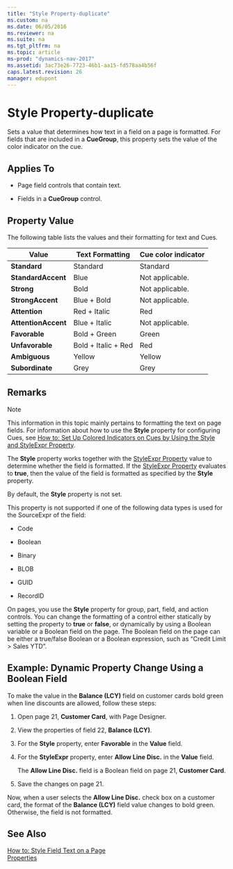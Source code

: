 ```yaml
---
title: "Style Property-duplicate"
ms.custom: na
ms.date: 06/05/2016
ms.reviewer: na
ms.suite: na
ms.tgt_pltfrm: na
ms.topic: article
ms-prod: "dynamics-nav-2017"
ms.assetid: 3ac73e26-7723-46b1-aa15-fd578aa4b56f
caps.latest.revision: 26
manager: edupont
---
```

# Style Property-duplicate
Sets a value that determines how text in a field on a page is formatted. For fields that are included in a **CueGroup**, this property sets the value of the color indicator on the cue.  
  
## Applies To  
  
-   Page field controls that contain text.  
  
-   Fields in a **CueGroup** control.  
  
## Property Value  
 The following table lists the values and their formatting for text and Cues.  
  
|Value|Text Formatting|Cue color indicator|  
|-----------|---------------------|-------------------------|  
|**Standard**|Standard|Standard|  
|**StandardAccent**|Blue|Not applicable.|  
|**Strong**|Bold|Not applicable.|  
|**StrongAccent**|Blue + Bold|Not applicable.|  
|**Attention**|Red + Italic|Red|  
|**AttentionAccent**|Blue + Italic|Not applicable.|  
|**Favorable**|Bold + Green|Green|  
|**Unfavorable**|Bold + Italic + Red|Red|  
|**Ambiguous**|Yellow|Yellow|  
|**Subordinate**|Grey|Grey|  
  
## Remarks  
  
> [!NOTE]  
>  This information in this topic mainly pertains to formatting the text on page fields. For information about how to use the **Style** property for configuring Cues, see [How to: Set Up Colored Indicators on Cues by Using the Style and StyleExpr Property](How-to--Set-Up-Colored-Indicators-on-Cues-by-Using-the-Style-and-StyleExpr-Property.md).  
  
 The **Style** property works together with the [StyleExpr Property](StyleExpr-Property.md) value to determine whether the field is formatted. If the [StyleExpr Property](StyleExpr-Property.md) evaluates to **true**, then the value of the field is formatted as specified by the **Style** property.  
  
 By default, the **Style** property is not set.  
  
 This property is not supported if one of the following data types is used for the SourceExpr of the field:  
  
-   Code  
  
-   Boolean  
  
-   Binary  
  
-   BLOB  
  
-   GUID  
  
-   RecordID  
  
 On pages, you use the **Style** property for group, part, field, and action controls. You can change the formatting of a control either statically by setting the property to **true** or **false**, or dynamically by using a Boolean variable or a Boolean field on the page. The Boolean field on the page can be either a true/false Boolean or a Boolean expression, such as “Credit Limit > Sales YTD”.  
  
## Example: Dynamic Property Change Using a Boolean Field  
 To make the value in the **Balance \(LCY\)** field on customer cards bold green when line discounts are allowed, follow these steps:  
  
1.  Open page 21, **Customer Card**, with Page Designer.  
  
2.  View the properties of field 22, **Balance \(LCY\)**.  
  
3.  For the **Style** property, enter **Favorable** in the **Value** field.  
  
4.  For the **StyleExpr** property, enter **Allow Line Disc.** in the **Value** field.  
  
     The **Allow Line Disc.** field is a Boolean field on page 21, **Customer Card**.  
  
5.  Save the changes on page 21.  
  
 Now, when a user selects the **Allow Line Disc.** check box on a customer card, the format of the **Balance \(LCY\)** field value changes to bold green. Otherwise, the field is not formatted.  
  
## See Also  
 [How to: Style Field Text on a Page](How-to--Style-Field-Text-on-a-Page.md)   
 [Properties](Properties.md)
